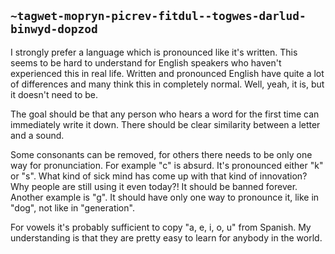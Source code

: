 ## `~tagwet-mopryn-picrev-fitdul--togwes-darlud-binwyd-dopzod`
I strongly prefer a language which is pronounced like it's written. This seems to be hard to understand for English speakers who haven't experienced this in real life. Written and pronounced English have quite a lot of differences and many think this in completely normal. Well, yeah, it is, but it doesn't need to be.

The goal should be that any person who hears a word for the first time can immediately write it down. There should be clear similarity between a letter and a sound.

Some consonants can be removed, for others there needs to be only one way for pronunciation. For example "c" is absurd. It's pronounced either "k" or "s". What kind of sick mind has come up with that kind of innovation? Why people are still using it even today?! It should be banned forever. Another example is "g". It should have only one way to pronounce it, like in "dog", not like in "generation".

For vowels it's probably sufficient to copy "a, e, i, o, u" from Spanish. My understanding is that they are pretty easy to learn for anybody in the world.